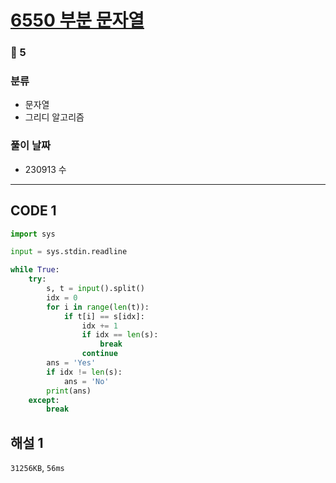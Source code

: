 # [6550 부분 문자열](https://www.acmicpc.net/problem/6550)

### 🥈 5

### 분류

- 문자열
- 그리디 알고리즘

### 풀이 날짜

- 230913 수

---

## CODE 1

```python
import sys

input = sys.stdin.readline

while True:
    try:
        s, t = input().split()
        idx = 0
        for i in range(len(t)):
            if t[i] == s[idx]:
                idx += 1
                if idx == len(s):
                    break
                continue
        ans = 'Yes'
        if idx != len(s):
            ans = 'No'
        print(ans)
    except:
        break
```

## 해설 1

`31256KB`, `56ms`
